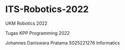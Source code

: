 # ITS-Robotics-2022
UKM Robotics 2022

Tugas KPP Programming 2022

Johannes Daniswara Pratama
5025221276
Informatics
